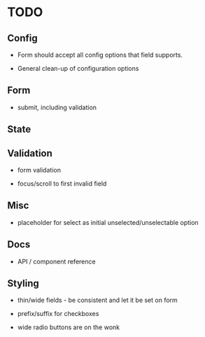 # TODO

## Config

* Form should accept all config options that field supports.

* General clean-up of configuration options

## Form

* submit, including validation

## State

## Validation

* form validation

* focus/scroll to first invalid field

## Misc

* placeholder for select as initial unselected/unselectable option

## Docs

* API / component reference

## Styling

* thin/wide fields - be consistent and let it be set on form

* prefix/suffix for checkboxes

* wide radio buttons are on the wonk